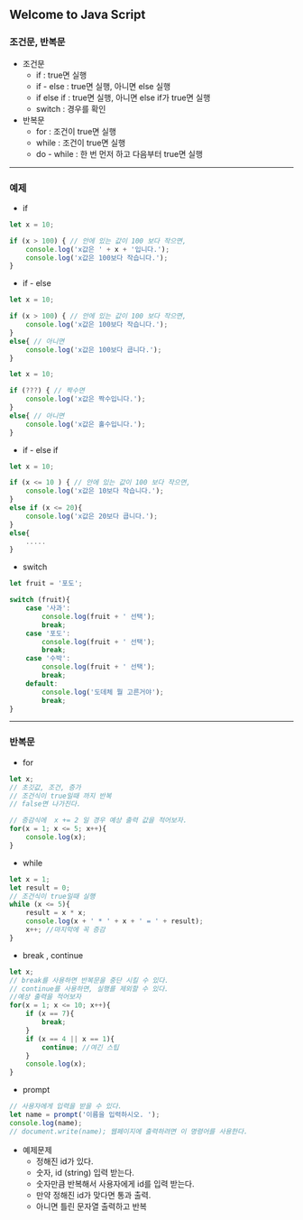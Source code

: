 ## Welcome to Java Script

### 조건문, 반복문

- 조건문
    - if : true면 실행
    - if - else : true면 실행, 아니면 else 실행
    - if else if : true면 실행, 아니면 else if가 true면 실행
    - switch : 경우를 확인
- 반복문
    - for : 조건이 true면 실행
    - while : 조건이 true면 실행
    - do - while : 한 번 먼저 하고 다음부터 true면 실행

---
### 예제
- if 
```js
let x = 10;

if (x > 100) { // 안에 있는 값이 100 보다 작으면,
    console.log('x값은 ' + x + '입니다.');
    console.log('x값은 100보다 작습니다.');
}
```

- if - else

```js
let x = 10;

if (x > 100) { // 안에 있는 값이 100 보다 작으면,
    console.log('x값은 100보다 작습니다.');
}
else{ // 아니면
    console.log('x값은 100보다 큽니다.');
}
```
```js
let x = 10;

if (???) { // 짝수면
    console.log('x값은 짝수입니다.');
}
else{ // 아니면
    console.log('x값은 홀수입니다.');
}
```

- if - else if

```js
let x = 10;

if (x <= 10 ) { // 안에 있는 값이 100 보다 작으면,
    console.log('x값은 10보다 작습니다.');
}
else if (x <= 20){
    console.log('x값은 20보다 큽니다.');
}
else{
    .....
}
```

- switch

```js
let fruit = '포도';

switch (fruit){
    case '사과':
        console.log(fruit + ' 선택');
        break;
    case '포도':
        console.log(fruit + ' 선택');
        break;
    case '수박':
        console.log(fruit + ' 선택');
        break;
    default:
        console.log('도데체 뭘 고른거야');
        break;
}
```

---
### 반복문

- for
```js
let x;
// 초깃값, 조건, 증가
// 조건식이 true일때 까지 반복
// false면 나가진다.

// 증감식에  x += 2 일 경우 예상 출력 값을 적어보자.
for(x = 1; x <= 5; x++){
    console.log(x);
}
```
- while
```js
let x = 1;
let result = 0;
// 조건식이 true일때 실행
while (x <= 5){
    result = x * x;
    console.log(x + ' * ' + x + ' = ' + result);
    x++; //마지막에 꼭 증감
}
```
- break , continue
```js
let x;
// break를 사용하면 반복문을 중단 시킬 수 있다.
// continue를 사용하면, 실행를 제외할 수 있다.
//예상 출력을 적어보자
for(x = 1; x <= 10; x++){
    if (x == 7){
        break;
    }
    if (x == 4 || x == 1){
        continue; //여긴 스팁
    }
    console.log(x);
}
```

- prompt

```js
// 사용자에게 입력을 받을 수 있다.
let name = prompt('이름을 입력하시오. ');
console.log(name);
// document.write(name); 웹페이지에 출력하려면 이 명령어를 사용한다.
```

- 예제문제
    - 정해진 id가 있다.
    - 숫자, id (string) 입력 받는다.
    - 숫자만큼 반복해서 사용자에게 id를 입력 받는다.
    - 만약 정해진 id가 맞다면 통과 출력.
    - 아니면 틀린 문자열 출력하고 반복